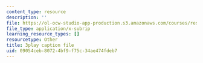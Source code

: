 ```yaml
---
content_type: resource
description: ''
file: https://ol-ocw-studio-app-production.s3.amazonaws.com/courses/res-18-005-highlights-of-calculus-spring-2010/09054ceb80724bf9f75c34ae474fdeb7_oo1ZZlvT2LQ.srt
file_type: application/x-subrip
learning_resource_types: []
resourcetype: Other
title: 3play caption file
uid: 09054ceb-8072-4bf9-f75c-34ae474fdeb7
---
```

